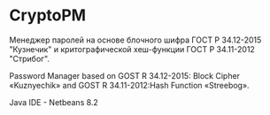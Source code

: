 # CryptoPM
Менеджер паролей на основе блочного шифра ГОСТ Р 34.12-2015 "Кузнечик" и критографической хеш-функции ГОСТ Р 34.11-2012 "Стрибог".

Password Manager based on GOST R 34.12-2015: Block Cipher «Kuznyechik» and GOST R 34.11-2012:Hash Function «Streebog».

Java
IDE - Netbeans 8.2
